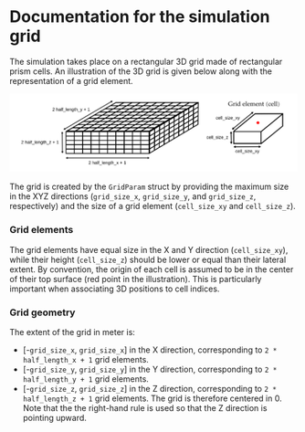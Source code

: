 # Documentation for the simulation grid

The simulation takes place on a rectangular 3D grid made of rectangular prism cells.
An illustration of the 3D grid is given below along with the representation of a grid element.

![Simulation grid](assets/grid.png "Simulation grid")

The grid is created by the `GridParam` struct by providing the maximum size in the XYZ directions (`grid_size_x`, `grid_size_y`, and `grid_size_z`, respectively) and the size of a grid element (`cell_size_xy` and `cell_size_z`).

### Grid elements
The grid elements have equal size in the X and Y direction (`cell_size_xy`), while their height (`cell_size_z`) should be lower or equal than their lateral extent.
By convention, the origin of each cell is assumed to be in the center of their top surface (red point in the illustration).
This is particularly important when associating 3D positions to cell indices.

### Grid geometry
The extent of the grid in meter is:
- [-`grid_size_x`, `grid_size_x`] in the X direction, corresponding to `2 * half_length_x + 1` grid elements.
- [-`grid_size_y`, `grid_size_y`] in the Y direction, corresponding to `2 * half_length_y + 1` grid elements.
- [-`grid_size_z`, `grid_size_z`] in the Z direction, corresponding to `2 * half_length_z + 1` grid elements.
The grid is therefore centered in 0.
Note that the the right-hand rule is used so that the Z direction is pointing upward.
